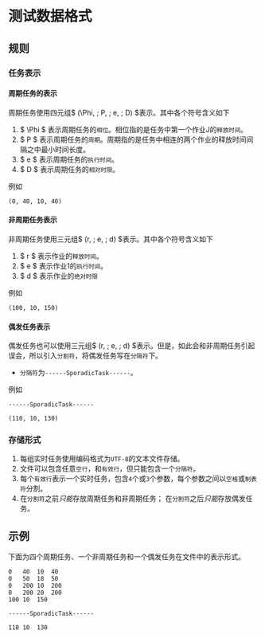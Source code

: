 # 测试数据格式

## 规则

### 任务表示

#### 周期任务的表示

周期任务使用四元组$ (\Phi, \; P, \; e, \; D) $表示。其中各个符号含义如下

1. $ \Phi $ 表示周期任务的`相位`。相位指的是任务中第一个作业J的`释放时间`。
2. $ P $ 表示周期任务的`周期`。周期指的是任务中相连的两个作业的释放时间间隔之中最小时间长度。
3. $ e $ 表示周期任务的`执行时间`。
4. $ D $ 表示周期任务的`相对时限`。

例如
```
(0, 40, 10, 40)
```

#### 非周期任务表示

非周期任务使用三元组$ (r, \; e, \; d) $表示。其中各个符号含义如下

1. $ r $ 表示作业的`释放时间`。
2. $ e $ 表示作业1的`执行时间`。
3. $ d $ 表示作业的`绝对时限`

例如
```
(100, 10, 150)
```

#### 偶发任务表示

偶发任务也可以使用三元组$ (r, \; e, \; d) $表示。但是，如此会和非周期任务引起误会，所以引入`分割符`，将偶发任务写在`分隔符`下。

 * `分隔符`为`------SporadicTask------`。

例如
```
------SporadicTask------

(110, 10, 130)
```

### 存储形式

1. 每组实时任务使用编码格式为`UTF-8`的文本文件存储。
2. 文件可以包含任意`空行`，和`有效行`，但只能包含一个`分隔符`。
3. 每个`有效行`表示一个实时任务，包含`4`个或`3`个参数，每个参数之间以`空格`或`制表符`分割。
4. 在`分割符`之前*只能*存放周期任务和非周期任务； 在`分割符`之后*只能*存放偶发任务。

## 示例

下面为四个周期任务、一个非周期任务和一个偶发任务在文件中的表示形式。

```
0   40  10  40
0   50  18  50
0   200 10  200
0   200 20  200
100 10  150

------SporadicTask------

110 10  130

```

